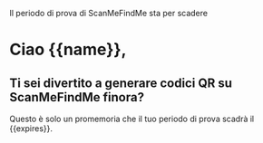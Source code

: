 Il periodo di prova di ScanMeFindMe sta per scadere

<h1>Ciao {{name}},</h1>
<h2>Ti sei divertito a generare codici QR su ScanMeFindMe finora?</h2>
<p>Questo è solo un promemoria che il tuo periodo di prova scadrà il {{expires}}.</p>